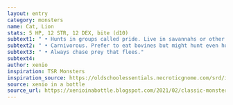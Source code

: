 ```yaml
---
layout: entry 
category: monsters
name: Cat, Lion
stats: 5 HP, 12 STR, 12 DEX, bite (d10)
subtext1: " • Hunts in groups called pride. Live in savannahs or other similar drylands."
subtext2: " • Carnivorous. Prefer to eat bovines but might hunt even humans."
subtext3: " • Always chase prey that flees."
subtext4: 
author: xenio
inspiration: TSR Monsters
inspiration_source: https://oldschoolessentials.necroticgnome.com/srd/index.php/Monster_Descriptions
source: xenio in a bottle
source_url: https://xenioinabottle.blogspot.com/2021/02/classic-monsters-for-cairnito-part-1.html
---
```

